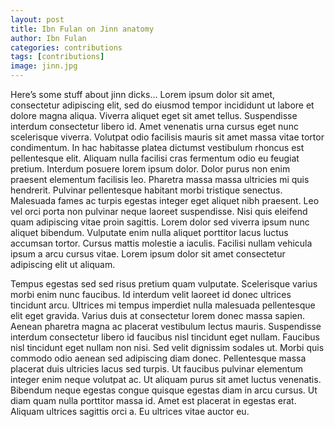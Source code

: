 ```yaml
---
layout: post
title: Ibn Fulan on Jinn anatomy
author: Ibn Fulan
categories: contributions
tags: [contributions]
image: jinn.jpg
---
```


Here’s some stuff about jinn dicks... Lorem ipsum dolor sit amet, consectetur adipiscing elit, sed do eiusmod tempor incididunt ut labore et dolore magna aliqua. Viverra aliquet eget sit amet tellus. Suspendisse interdum consectetur libero id. Amet venenatis urna cursus eget nunc scelerisque viverra. Volutpat odio facilisis mauris sit amet massa vitae tortor condimentum. In hac habitasse platea dictumst vestibulum rhoncus est pellentesque elit. Aliquam nulla facilisi cras fermentum odio eu feugiat pretium. Interdum posuere lorem ipsum dolor. Dolor purus non enim praesent elementum facilisis leo. Pharetra massa massa ultricies mi quis hendrerit. Pulvinar pellentesque habitant morbi tristique senectus. Malesuada fames ac turpis egestas integer eget aliquet nibh praesent. Leo vel orci porta non pulvinar neque laoreet suspendisse. Nisi quis eleifend quam adipiscing vitae proin sagittis. Lorem dolor sed viverra ipsum nunc aliquet bibendum. Vulputate enim nulla aliquet porttitor lacus luctus accumsan tortor. Cursus mattis molestie a iaculis. Facilisi nullam vehicula ipsum a arcu cursus vitae. Lorem ipsum dolor sit amet consectetur adipiscing elit ut aliquam.

Tempus egestas sed sed risus pretium quam vulputate. Scelerisque varius morbi enim nunc faucibus. Id interdum velit laoreet id donec ultrices tincidunt arcu. Ultrices mi tempus imperdiet nulla malesuada pellentesque elit eget gravida. Varius duis at consectetur lorem donec massa sapien. Aenean pharetra magna ac placerat vestibulum lectus mauris. Suspendisse interdum consectetur libero id faucibus nisl tincidunt eget nullam. Faucibus nisl tincidunt eget nullam non nisi. Sed velit dignissim sodales ut. Morbi quis commodo odio aenean sed adipiscing diam donec. Pellentesque massa placerat duis ultricies lacus sed turpis. Ut faucibus pulvinar elementum integer enim neque volutpat ac. Ut aliquam purus sit amet luctus venenatis. Bibendum neque egestas congue quisque egestas diam in arcu cursus. Ut diam quam nulla porttitor massa id. Amet est placerat in egestas erat. Aliquam ultrices sagittis orci a. Eu ultrices vitae auctor eu.


